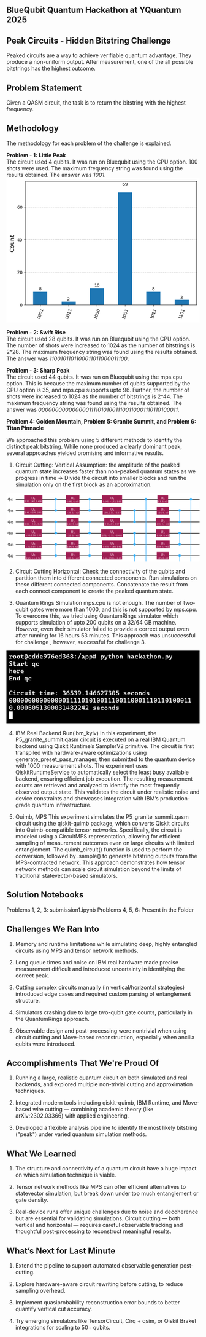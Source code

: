 ## BlueQubit Quantum Hackathon at YQuantum 2025

## Peak Circuits - Hidden Bitstring Challenge
Peaked circuits are a way to achieve verifiable quantum advantage. They produce a non-uniform output. After measurement, one of the all possible bitstrings has the highest outcome.

## Problem Statement
Given a QASM circuit, the task is to return the bitstring with the highest frequency.

## Methodology
The methodology for each problem of the challenge is explained.

**Problem - 1: Little Peak**<br>
The circuit used 4 qubits. It was run on Bluequbit using the CPU option. 100 shots were used. The maximum frequency string was found using the results obtained. The answer was _1001_.<br>
![circuit_1](1.png)

**Problem - 2: Swift Rise**<br>
The circuit used 28 qubits. It was run on Bluequbit using the CPU option. The number of shots were increased to 1024 as the number of bitstrings is 2^28. The maximum frequency string was found using the results obtained. The answer was _1100101101100011011000011100_.

**Problem - 3: Sharp Peak**<br>
The circuit used 44 qubits. It was run on Bluequbit using the mps.cpu option. This is because the maximum number of qubits supported by the CPU option is 35, and mps.cpu supports upto 96. Further, the number of shots were increased to 1024 as the number of bitstrings is 2^44. The maximum frequency string was found using the results obtained. The answer was _000000000000000111101010011100110001110110100011_.

**Problem 4: Golden Mountain, Problem 5: Granite Summit, and Problem 6: Titan Pinnacle**<br>

We approached this problem using 5 different methods to identify the distinct peak bitstring. While none produced a clearly dominant peak, several approaches yielded promising and informative results.

1) Circuit Cutting: Vertical
Assumption: the amplitude of the peaked quantum state increases faster than non-peaked quantum states as we progress in time => Divide the circuit into smaller blocks and run the simulation only on the first block as an approximation.<br>

![cut_vertical](cut_vertical.png)

2) Circuit Cutting Horizontal:
Check the connectivity of the qubits and partition them into different connected components. Run simulations on these different connected components​. Concatenate the result from each connect component to create the peaked quantum state.


3) Quantum Rings Simulation
mps.cpu is not enough. The number of two-qubit gates were more than 1000, and this is not supported by mps.cpu. To overcome this, we tried using QuantumRings simulator which supports simulation of upto 200 qubits on a 32/64 GB machine. However, even their simulator failed to provide a correct output even after running for 16 hours 53 minutes. This approach was unsuccessful for challenge , however, successful for challenge 3.<br>

![qr_ss](qr_ss.png)

4) IBM Real Backend Run(ibm_kyiv)
In this experiment, the P5_granite_summit.qasm circuit is executed on a real IBM Quantum backend using Qiskit Runtime’s SamplerV2 primitive. The circuit is first transpiled with hardware-aware optimizations using generate_preset_pass_manager, then submitted to the quantum device with 1000 measurement shots. The experiment uses QiskitRuntimeService to automatically select the least busy available backend, ensuring efficient job execution. The resulting measurement counts are retrieved and analyzed to identify the most frequently observed output state. This validates the circuit under realistic noise and device constraints and showcases integration with IBM’s production-grade quantum infrastructure.

5) Quimb, MPS
This experiment simulates the P5_granite_summit.qasm circuit using the qiskit-quimb package, which converts Qiskit circuits into Quimb-compatible tensor networks. Specifically, the circuit is modeled using a CircuitMPS representation, allowing for efficient sampling of measurement outcomes even on large circuits with limited entanglement. The quimb_circuit() function is used to perform the conversion, followed by .sample() to generate bitstring outputs from the MPS-contracted network. This approach demonstrates how tensor network methods can scale circuit simulation beyond the limits of traditional statevector-based simulators.

## Solution Notebooks
Problems 1, 2, 3: submission1.ipynb
Problems 4, 5, 6: Present in the Folder

## Challenges We Ran Into
1) Memory and runtime limitations while simulating deep, highly entangled circuits using MPS and tensor network methods.
2) Long queue times and noise on IBM real hardware made precise measurement difficult and introduced uncertainty in identifying the correct peak.

3) Cutting complex circuits manually (in vertical/horizontal strategies) introduced edge cases and required custom parsing of entanglement structure.

4) Simulators crashing due to large two-qubit gate counts, particularly in the QuantumRings approach.

5) Observable design and post-processing were nontrivial when using circuit cutting and Move-based reconstruction, especially when ancilla qubits were introduced.

## Accomplishments That We're Proud Of
1) Running a large, realistic quantum circuit on both simulated and real backends, and explored multiple non-trivial cutting and approximation techniques.

2) Integrated modern tools including qiskit-quimb, IBM Runtime, and Move-based wire cutting — combining academic theory (like arXiv:2302.03366) with applied engineering.

3) Developed a flexible analysis pipeline to identify the most likely bitstring ("peak") under varied quantum simulation methods.

## What We Learned
1) The structure and connectivity of a quantum circuit have a huge impact on which simulation technique is viable.

2) Tensor network methods like MPS can offer efficient alternatives to statevector simulation, but break down under too much entanglement or gate density.

3) Real-device runs offer unique challenges due to noise and decoherence but are essential for validating simulations.
Circuit cutting — both vertical and horizontal — requires careful observable tracking and thoughtful post-processing to reconstruct meaningful results.

## What’s Next for Last Minute
1) Extend the pipeline to support automated observable generation post-cutting.

2) Explore hardware-aware circuit rewriting before cutting, to reduce sampling overhead.

3) Implement quasiprobability reconstruction error bounds to better quantify vertical cut accuracy.

4) Try emerging simulators like TensorCircuit, Cirq + qsim, or Qiskit Braket integrations for scaling to 50+ qubits.
